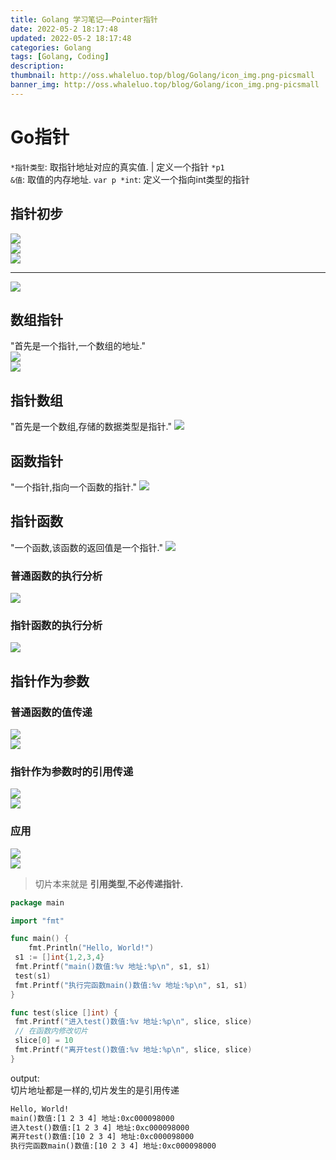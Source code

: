 ```yaml
---
title: Golang 学习笔记——Pointer指针
date: 2022-05-2 18:17:48
updated: 2022-05-2 18:17:48
categories: Golang
tags: [Golang, Coding]
description: 
thumbnail: http://oss.whaleluo.top/blog/Golang/icon_img.png-picsmall
banner_img: http://oss.whaleluo.top/blog/Golang/icon_img.png-picsmall
---
```


# Go指针

`*指针类型`: 取指针地址对应的真实值. | 定义一个指针 `*p1`  
`&值`: 取值的内存地址.
`var p *int`: 定义一个指向int类型的指针

## 指针初步

![](http://oss.whaleluo.top/blog/Golang/pointer-1.png-picsmall)  
![](http://oss.whaleluo.top/blog/Golang/pointer-2.png-picsmall)  
![](http://oss.whaleluo.top/blog/Golang/pointer-3.png-picsmall)  

---

![](http://oss.whaleluo.top/blog/Golang/pointer-7.png-picsmall)  

## 数组指针

"首先是一个指针,一个数组的地址."  
![](http://oss.whaleluo.top/blog/Golang/pointer-4.png-picsmall)  
![](http://oss.whaleluo.top/blog/Golang/pointer-5.png-picsmall)  

## 指针数组

"首先是一个数组,存储的数据类型是指针."
![](http://oss.whaleluo.top/blog/Golang/pointer-6.png-picsmall)  

## 函数指针

"一个指针,指向一个函数的指针."
![](http://oss.whaleluo.top/blog/Golang/pointer-8.png-picsmall)  

## 指针函数

"一个函数,该函数的返回值是一个指针."
![](http://oss.whaleluo.top/blog/Golang/pointer-9.png-picsmall)  

### 普通函数的执行分析

![](http://oss.whaleluo.top/blog/Golang/pointer-10.png-picsmall)  

### 指针函数的执行分析

![](http://oss.whaleluo.top/blog/Golang/pointer-11.png-picsmall)  

## 指针作为参数

### 普通函数的值传递

![](http://oss.whaleluo.top/blog/Golang/pointer-12.png-picsmall)  
![](http://oss.whaleluo.top/blog/Golang/pointer-13.png-picsmall)  

### 指针作为参数时的引用传递

![](http://oss.whaleluo.top/blog/Golang/pointer-14.png-picsmall)  
![](http://oss.whaleluo.top/blog/Golang/pointer-15.png-picsmall)  

### 应用

![](http://oss.whaleluo.top/blog/Golang/pointer-16.png-picsmall)  
![](http://oss.whaleluo.top/blog/Golang/pointer-17.png-picsmall)  
> 切片本来就是 **引用类型**,**不必传递指针.**

```go
package main

import "fmt"

func main() {
    fmt.Println("Hello, World!")
 s1 := []int{1,2,3,4}
 fmt.Printf("main()数值:%v 地址:%p\n", s1, s1)
 test(s1)
 fmt.Printf("执行完函数main()数值:%v 地址:%p\n", s1, s1)
}

func test(slice []int) {
 fmt.Printf("进入test()数值:%v 地址:%p\n", slice, slice)
 // 在函数内修改切片
 slice[0] = 10
 fmt.Printf("离开test()数值:%v 地址:%p\n", slice, slice)
}
```

output:  
切片地址都是一样的,切片发生的是引用传递

```txt
Hello, World!
main()数值:[1 2 3 4] 地址:0xc000098000
进入test()数值:[1 2 3 4] 地址:0xc000098000
离开test()数值:[10 2 3 4] 地址:0xc000098000
执行完函数main()数值:[10 2 3 4] 地址:0xc000098000
```
